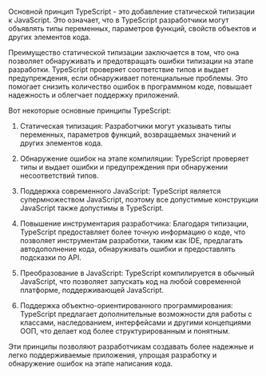 Основной принцип TypeScript - это добавление статической типизации к JavaScript. Это означает, что в TypeScript разработчики могут объявлять типы переменных, параметров функций, свойств объектов и других элементов кода.

Преимущество статической типизации заключается в том, что она позволяет обнаруживать и предотвращать ошибки типизации на этапе разработки. TypeScript проверяет соответствие типов и выдает предупреждения, если обнаруживает потенциальные проблемы. Это помогает снизить количество ошибок в программном коде, повышает надежность и облегчает поддержку приложений.

Вот некоторые основные принципы TypeScript:

1. Статическая типизация: Разработчики могут указывать типы переменных, параметров функций, возвращаемых значений и других элементов кода.

2. Обнаружение ошибок на этапе компиляции: TypeScript проверяет типы и выдает ошибки и предупреждения при обнаружении несоответствий типов.

3. Поддержка современного JavaScript: TypeScript является супермножеством JavaScript, поэтому все допустимые конструкции JavaScript также допустимы в TypeScript.

4. Повышение инструментария разработчика: Благодаря типизации, TypeScript предоставляет более точную информацию о коде, что позволяет инструментам разработки, таким как IDE, предлагать автодополнение кода, обнаруживать ошибки и предоставлять подсказки по API.

5. Преобразование в JavaScript: TypeScript компилируется в обычный JavaScript, что позволяет запускать код на любой современной платформе, поддерживающей JavaScript.

6. Поддержка объектно-ориентированного программирования: TypeScript предлагает дополнительные возможности для работы с классами, наследованием, интерфейсами и другими концепциями ООП, что делает код более структурированным и понятным.

Эти принципы позволяют разработчикам создавать более надежные и легко поддерживаемые приложения, упрощая разработку и обнаружение ошибок на этапе написания кода.